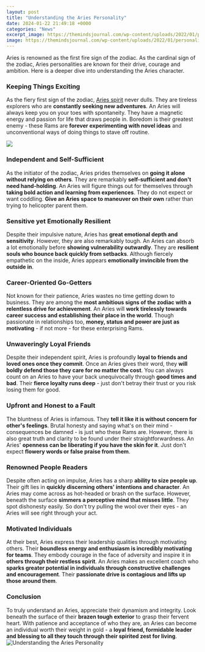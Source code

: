 ```yaml
---
layout: post
title: "Understanding the Aries Personality"
date: 2024-01-22 21:49:18 +0000
categories: "News"
excerpt_image: https://themindsjournal.com/wp-content/uploads/2022/01/personality-traits-of-each-zodiac-sign-aries.jpg
image: https://themindsjournal.com/wp-content/uploads/2022/01/personality-traits-of-each-zodiac-sign-aries.jpg
---
```


Aries is renowned as the first fire sign of the zodiac. As the cardinal sign of the zodiac, Aries personalities are known for their drive, courage and ambition. Here is a deeper dive into understanding the Aries character.
### Keeping Things Exciting  
As the fiery first sign of the zodiac, [Aries spirit](https://store.fi.io.vn/womens-fauch-und-rottweiler-chaos-team-rottweiler-3-1) never dulls. They are tireless explorers who are **constantly seeking new adventures**. An Aries will always keep you on your toes with spontaneity. They have a magnetic energy and passion for life that draws people in. Boredom is their greatest enemy - these Rams are **forever experimenting with novel ideas** and unconventional ways of doing things to stave off routine.

![](https://vedicfeed.com/wp-content/uploads/2018/10/Aries-Personality-Traits.jpg)
### Independent and Self-Sufficient
As the initiator of the zodiac, Aries prides themselves on **going it alone without relying on others**. They are remarkably **self-sufficient and don't need hand-holding**. An Aries will figure things out for themselves through **taking bold action and learning from experiences**. They do not expect or want coddling. **Give an Aries space to maneuver on their own** rather than trying to helicopter parent them.
### Sensitive yet Emotionally Resilient    
Despite their impulsive nature, Aries has **great emotional depth and sensitivity**. However, they are also remarkably tough. An Aries can absorb a lot emotionally before **showing vulnerability outwardly**. They are **resilient souls who bounce back quickly from setbacks**. Although fiercely empathetic on the inside, Aries appears **emotionally invincible from the outside in**.
### Career-Oriented Go-Getters
Not known for their patience, Aries wastes no time getting down to business. They are among the **most ambitious signs of the zodiac with a relentless drive for achievement**. An Aries will **work tirelessly towards career success and establishing their place in the world**. Though passionate in relationships too, **money, status and power are just as motivating** - if not more - for these enterprising Rams.
### Unwaveringly Loyal Friends
Despite their independent spirit, Aries is profoundly **loyal to friends and loved ones once they commit**. Once an Aries gives their word, they **will boldly defend those they care for no matter the cost**. You can always count on an Aries to have your back unequivocally through **good times and bad**. Their **fierce loyalty runs deep** - just don't betray their trust or you risk losing them for good.  
### Upfront and Honest to a Fault  
The bluntness of Aries is infamous. They **tell it like it is without concern for other's feelings**. Brutal honesty and saying what's on their mind - consequences be damned - is just who these Rams are. However, there is also great truth and clarity to be found under their straightforwardness. An Aries' **openness can be liberating if you have the skin for it**. Just don't expect **flowery words or false praise from them**.
### Renowned People Readers
Despite often acting on impulse, Aries has a sharp **ability to size people up**. Their gift lies in **quickly discerning others' intentions and character**. An Aries may come across as hot-headed or brash on the surface. However, beneath the surface **simmers a perceptive mind that misses little**. They spot dishonesty easily. So don't try pulling the wool over their eyes - an Aries will see right through your act. 
### Motivated Individuals
At their best, Aries express their leadership qualities through motivating others. Their **boundless energy and enthusiasm is incredibly motivating for teams**. They embody courage in the face of adversity and inspire it in **others through their restless spirit**. An Aries makes an excellent coach who **sparks greater potential in individuals through constructive challenges and encouragement**. Their **passionate drive is contagious and lifts up those around them**.
### Conclusion
To truly understand an Aries, appreciate their dynamism and integrity. Look beneath the surface of their **brazen tough exterior** to grasp their fervent heart. With patience and acceptance of who they are, an Aries can become an individual worth their weight in gold - a **loyal friend, formidable leader and blessing to all they touch through their spirited zest for living**.
![Understanding the Aries Personality](https://themindsjournal.com/wp-content/uploads/2022/01/personality-traits-of-each-zodiac-sign-aries.jpg)